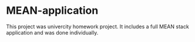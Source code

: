 # MEAN-application

This project was univercity homework project. It includes a full MEAN stack application and was done individually.

